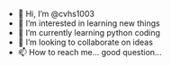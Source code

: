 - 👋 Hi, I’m @cvhs1003
- 👀 I’m interested in learning new things
- 🌱 I’m currently learning python coding
- 💞️ I’m looking to collaborate on ideas
- 📫 How to reach me... good question...

<!---
cvhs1003/cvhs1003 is a ✨ special ✨ repository because its `README.md` (this file) appears on your GitHub profile.
You can click the Preview link to take a look at your changes.
--->
